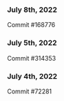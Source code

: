### July 8th, 2022

Commit #168776

### July 5th, 2022

Commit #314353


### July 4th, 2022

Commit #72281
